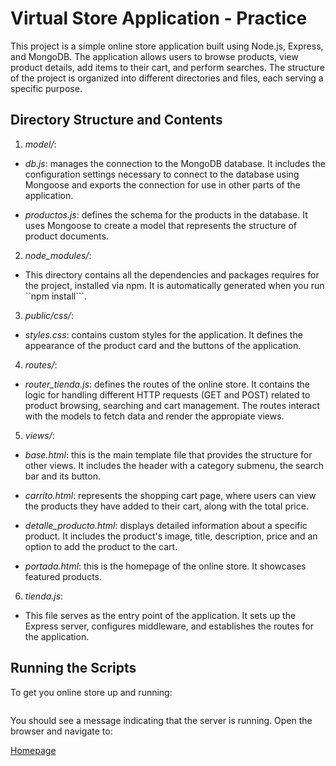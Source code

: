 # Virtual Store Application - Practice

This project is a simple online store application built using Node.js, Express, and MongoDB. The application allows users to browse products, view product details, add items to their cart, and perform searches. The structure of the project is organized into different directories and files, each serving a specific purpose.

## Directory Structure and Contents

1. *model/*:

- *db.js*: manages the connection to the MongoDB database. It includes the configuration settings necessary to connect to the database using Mongoose and exports the connection for use in other parts of the application.

- *productos.js*: defines the schema for the products in the database. It uses Mongoose to create a model that represents the structure of product documents.

2. *node_modules/*:

- This directory contains all the dependencies and packages requires for the project, installed via npm. It is automatically generated when you run ``npm install```.

3. *public/css/*:

- *styles.css*: contains custom styles for the application. It defines the appearance of the product card and the buttons of the application.

4. *routes/*:

- *router_tienda.js*: defines the routes of the online store. It contains the logic for handling different HTTP requests (GET and POST) related to product browsing, searching and cart management. The routes interact with the models to fetch data and render the appropiate views.

5. *views/*:

- *base.html*: this is the main template file that provides the structure for other views. It includes the header with a category submenu, the search bar and its button.

- *carrito.html*: represents the shopping cart page, where users can view the products they have added to their cart, along with the total price.

- *detalle_producto.html*: displays detailed information about a specific product. It includes the product's image, title, description, price and an option to add the product to the cart.

- *portada.html*: this is the homepage of the online store. It showcases featured products.

6. *tienda.js*:

- This file serves as the entry point of the application. It sets up the Express server, configures middleware, and establishes the routes for the application.

## Running the Scripts

To get you online store up and running:

```npm run tienda.js 
```

You should see a message indicating that the server is running. Open the browser and navigate to:

[Homepage](http://localhost:8000/portada)
